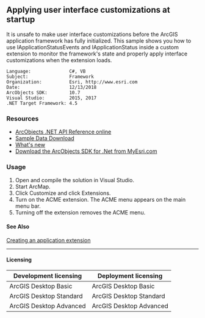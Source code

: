 ## Applying user interface customizations at startup

It is unsafe to make user interface customizations before the ArcGIS application framework has fully initialized. This sample shows you how to use IApplicationStatusEvents and IApplicationStatus inside a custom extension to monitor the framework's state and properly apply interface customizations when the extension loads.  


<!-- TODO: Fill this section below with metadata about this sample-->
```
Language:              C#, VB
Subject:               Framework
Organization:          Esri, http://www.esri.com
Date:                  12/13/2018
ArcObjects SDK:        10.7
Visual Studio:         2015, 2017
.NET Target Framework: 4.5
```

### Resources

* [ArcObjects .NET API Reference online](http://desktop.arcgis.com/en/arcobjects/latest/net/webframe.htm)  
* [Sample Data Download](../../releases)  
* [What's new](http://desktop.arcgis.com/en/arcobjects/latest/net/webframe.htm#91cabc68-2271-400a-8ff9-c7fb25108546.htm)  
* [Download the ArcObjects SDK for .Net from MyEsri.com](https://my.esri.com/)  

### Usage
1. Open and compile the solution in Visual Studio.  
1. Start ArcMap.  
1. Click Customize and click Extensions.  
1. Turn on the ACME extension. The ACME menu appears on the main menu bar.  
1. Turning off the extension removes the ACME menu.  







#### See Also  
[Creating an application extension](http://desktop.arcgis.com/search/?q=Creating%20an%20application%20extension&p=0&language=en&product=arcobjects-sdk-dotnet&version=&n=15&collection=help)  


---------------------------------

#### Licensing  
| Development licensing | Deployment licensing | 
| ------------- | ------------- | 
| ArcGIS Desktop Basic | ArcGIS Desktop Basic |  
| ArcGIS Desktop Standard | ArcGIS Desktop Standard |  
| ArcGIS Desktop Advanced | ArcGIS Desktop Advanced |  


